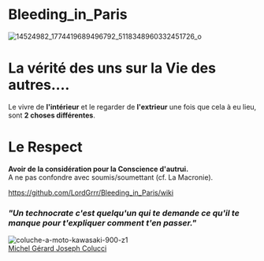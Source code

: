 # Bleeding_in_Paris
![14524982_1774419689496792_5118348960332451726_o](https://github.com/LordGrrr/Bleeding_in_Paris/assets/134517577/2324cadd-737e-4dee-bb61-17ae7d862e27)

# La vérité des uns sur la Vie des autres....  
Le vivre de **l'intérieur** et le regarder de **l'extrieur** une fois que cela à eu lieu, sont **2 choses différentes**.

# Le Respect
**Avoir de la considération pour la Conscience d'autrui.**  
A ne pas confondre avec soumis/soumettant (cf. La Macronie).

  
https://github.com/LordGrrr/Bleeding_in_Paris/wiki  
### _"Un technocrate c'est quelqu'un qui te demande ce qu'il te manque pour t'expliquer comment t'en passer."_
![coluche-a-moto-kawasaki-900-z1](https://github.com/LordGrrr/Bleeding_in_Paris/assets/134517577/95f3fbc8-f195-46c6-92a8-0bbf9c2f839c)  
[Michel Gérard Joseph Colucci](https://fr.wikipedia.org/wiki/Coluche)


